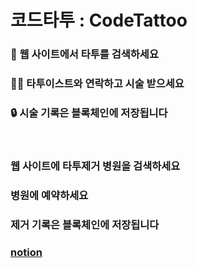 # 코드타투 : CodeTattoo
### 👀 웹 사이트에서 타투를 검색하세요
### ✍🏻 타투이스트와 연락하고 시술 받으세요
### 🔒 시술 기록은 블록체인에 저장됩니다

</br>

### 웹 사이트에 타투제거 병원을 검색하세요
### 병원에 예약하세요
### 제거 기록은 블록체인에 저장됩니다

### [notion](https://elfin-bottle-d20.notion.site/CodeTattoo-Project-2bd3fa04072145d4a0778d08d9e3df22)
